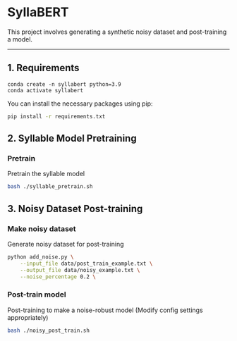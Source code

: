# SyllaBERT

This project involves generating a synthetic noisy dataset and post-training a model.

---

## 1. Requirements
```
conda create -n syllabert python=3.9
conda activate syllabert
```

You can install the necessary packages using pip:
```bash
pip install -r requirements.txt
```
## 2. Syllable Model Pretraining
### Pretrain
Pretrain the syllable model
```bash
bash ./syllable_pretrain.sh
```

## 3. Noisy Dataset Post-training
### Make noisy dataset
Generate noisy dataset for post-training
```bash
python add_noise.py \
    --input_file data/post_train_example.txt \
    --output_file data/noisy_example.txt \
    --noise_percentage 0.2 \
```
### Post-train model
Post-training to make a noise-robust model
(Modify config settings appropriately)
```bash
bash ./noisy_post_train.sh
```
